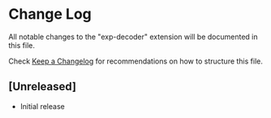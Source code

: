 # Change Log

All notable changes to the "exp-decoder" extension will be documented in this file.

Check [Keep a Changelog](http://keepachangelog.com/) for recommendations on how to structure this file.

## [Unreleased]

- Initial release